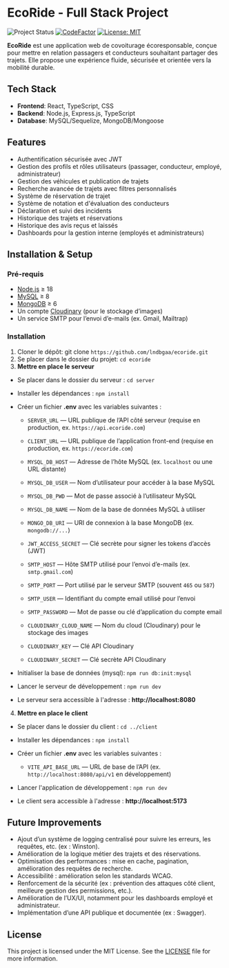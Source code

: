 # EcoRide - Full Stack Project

![Project Status](https://img.shields.io/badge/Project%20Status-In%20Progress-orange?style=flat-square)
[![CodeFactor](https://www.codefactor.io/repository/github/lndbgaa/ecoride/badge)](https://www.codefactor.io/repository/github/lndbgaa/ecoride)
[![License: MIT](https://img.shields.io/badge/License-MIT-blue?style=flat-square)](LICENSE)

**EcoRide** est une application web de covoiturage écoresponsable, conçue pour mettre en relation passagers et conducteurs souhaitant partager des trajets. Elle propose une expérience fluide, sécurisée et orientée vers la mobilité durable.

## Tech Stack

- **Frontend**: React, TypeScript, CSS
- **Backend**: Node.js, Express.js, TypeScript
- **Database**: MySQL/Sequelize, MongoDB/Mongoose

## Features

- Authentification sécurisée avec JWT
- Gestion des profils et rôles utilisateurs (passager, conducteur, employé, administrateur)
- Gestion des véhicules et publication de trajets
- Recherche avancée de trajets avec filtres personnalisés
- Système de réservation de trajet
- Système de notation et d'évaluation des conducteurs
- Déclaration et suivi des incidents
- Historique des trajets et réservations
- Historique des avis reçus et laissés
- Dashboards pour la gestion interne (employés et administrateurs)

## Installation & Setup

### Pré-requis

- [Node.js](https://nodejs.org/) ≥ 18
- [MySQL](https://www.mysql.com/) ≥ 8
- [MongoDB](https://www.mongodb.com/) ≥ 6
- Un compte [Cloudinary](https://cloudinary.com/) (pour le stockage d’images)
- Un service SMTP pour l’envoi d’e-mails (ex. Gmail, Mailtrap)

### Installation

1. Cloner le dépôt: git clone `https://github.com/lndbgaa/ecoride.git`
2. Se placer dans le dossier du projet: `cd ecoride`
3. **Mettre en place le serveur**

- Se placer dans le dossier du serveur : `cd server`
- Installer les dépendances : `npm install`
- Créer un fichier **.env** avec les variables suivantes :

  - `SERVER_URL` — URL publique de l’API côté serveur (requise en production, ex. `https://api.ecoride.com`)
  - `CLIENT_URL` — URL publique de l’application front-end (requise en production, ex. `https://ecoride.com`)

  - `MYSQL_DB_HOST` — Adresse de l’hôte MySQL (ex. `localhost` ou une URL distante)
  - `MYSQL_DB_USER` — Nom d’utilisateur pour accéder à la base MySQL
  - `MYSQL_DB_PWD` — Mot de passe associé à l’utilisateur MySQL
  - `MYSQL_DB_NAME` — Nom de la base de données MySQL à utiliser

  - `MONGO_DB_URI` — URI de connexion à la base MongoDB (ex. `mongodb://...`)

  - `JWT_ACCESS_SECRET` — Clé secrète pour signer les tokens d’accès (JWT)

  - `SMTP_HOST` — Hôte SMTP utilisé pour l’envoi d’e-mails (ex. `smtp.gmail.com`)
  - `SMTP_PORT` — Port utilisé par le serveur SMTP (souvent `465` ou `587`)
  - `SMTP_USER` — Identifiant du compte email utilisé pour l’envoi
  - `SMTP_PASSWORD` — Mot de passe ou clé d’application du compte email

  - `CLOUDINARY_CLOUD_NAME` — Nom du cloud (Cloudinary) pour le stockage des images
  - `CLOUDINARY_KEY` — Clé API Cloudinary
  - `CLOUDINARY_SECRET` — Clé secrète API Cloudinary

- Initialiser la base de données (mysql): `npm run db:init:mysql`
- Lancer le serveur de développement : `npm run dev`
- Le serveur sera accessible à l'adresse : **http://localhost:8080**

4. **Mettre en place le client**

- Se placer dans le dossier du client : `cd ../client`
- Installer les dépendances : `npm install`
- Créer un fichier **.env** avec les variables suivantes :

  - `VITE_API_BASE_URL` — URL de base de l’API (ex. `http://localhost:8080/api/v1` en développement)

- Lancer l'application de développement : `npm run dev`
- Le client sera accessible à l'adresse : **http://localhost:5173**

## Future Improvements

- Ajout d’un système de logging centralisé pour suivre les erreurs, les requêtes, etc. (ex : Winston).
- Amélioration de la logique métier des trajets et des réservations.
- Optimisation des performances : mise en cache, pagination, amélioration des requêtes de recherche.
- Accessibilité : amélioration selon les standards WCAG.
- Renforcement de la sécurité (ex : prévention des attaques côté client, meilleure gestion des permissions, etc.).
- Amélioration de l’UX/UI, notamment pour les dashboards employé et administrateur.
- Implémentation d’une API publique et documentée (ex : Swagger).

## License

This project is licensed under the MIT License. See the [LICENSE](LICENSE) file for more information.
